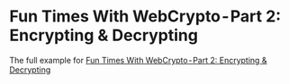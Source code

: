 # Fun Times With WebCrypto - Part 2: Encrypting & Decrypting
The full example for [Fun Times With WebCrypto - Part 2: Encrypting & Decrypting](https://medium.com/p/dfb9fadba5bc/)
